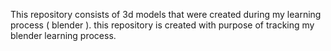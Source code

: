 This repository consists of 3d models that were created during my learning process ( blender ). this repository is created with purpose of tracking my blender learning process.

